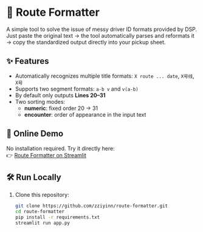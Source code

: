 # 🧭 Route Formatter

A simple tool to solve the issue of messy driver ID formats provided by DSP.  
Just paste the original text → the tool automatically parses and reformats it → copy the standardized output directly into your pickup sheet.  

## ✨ Features
- Automatically recognizes multiple title formats: `X route ... date`, `X号线`, `X号`
- Supports two segment formats: `a-b v` and `v(a-b)`
- By default only outputs **Lines 20–31**
- Two sorting modes:
  - **numeric**: fixed order 20 → 31
  - **encounter**: order of appearance in the input text

## 🚀 Online Demo
No installation required. Try it directly here:  
👉 [Route Formatter on Streamlit](https://yourname-route-formatter.streamlit.app)

## 🛠️ Run Locally
1. Clone this repository:
   ```bash
   git clone https://github.com/zziyinn/route-formatter.git
   cd route-formatter
   pip install -r requirements.txt
   streamlit run app.py
